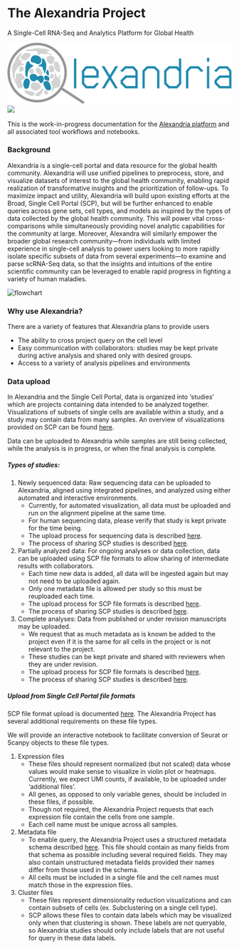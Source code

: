 # The Alexandria Project
A Single-Cell RNA-Seq and Analytics Platform for Global Health
  
![](imgs/logo.png)
[![](https://img.shields.io/circleci/build/github/broadinstitute/single_cell_portal.svg)](https://circleci.com/gh/broadinstitute/single_cell_portal)

This is the work-in-progress documentation for the [Alexandria platform](https://singlecell.broadinstitute.org/single_cell?scpbr=the-alexandria-project) and all associated tool workflows and notebooks.

### Background

Alexandria is a single-cell portal and data resource for the global health community.
Alexandria will use unified pipelines to preprocess, store, and visualize datasets of interest to the global health community, enabling rapid realization of transformative insights and the prioritization of follow-ups. To maximize impact and utility, Alexandria will build upon existing efforts at the Broad, Single Cell Portal (SCP), but will be further enhanced to enable queries across gene sets, cell types, and models as inspired by the types of data collected by the global health community. This will power vital cross-comparisons while simultaneously providing novel analytic capabilities for the community at large. Moreover, Alexandra will similarly empower the broader global research community—from individuals with limited experience in single-cell analysis to power users looking to more rapidly isolate specific subsets of data from several experiments—to examine and parse scRNA-Seq data, so that the insights and intuitions of the entire scientific community can be leveraged to enable rapid progress in fighting a variety of human maladies.

![flowchart](/imgs/flowchart.png)

### Why use Alexandria?
There are a variety of features that Alexandria plans to provide users 
- The ability to cross project query on the cell level
- Easy communication with collaborators: studies may be kept private during active analysis and shared only with desired groups.
- Access to a variety of analysis pipelines and environments

### Data upload
  
In Alexandria and the Single Cell Portal, data is organized into ‘studies’ which are projects containing data intended to be analyzed together. Visualizations of subsets of single cells are available within a study, and a study may contain data from many samples. An overview of visualizations provided on SCP can be found [here](https://singlecell.zendesk.com/hc/en-us/articles/360060610312-Visualizations-Overview).
  
Data can be uploaded to Alexandria while samples are still being collected, while the analysis is in progress, or when the final analysis is complete.
  
##### Types of studies:
1. Newly sequenced data: Raw sequencing data can be uploaded to Alexandria, aligned using integrated pipelines, and analyzed using either automated and interactive environments.
    - Currently, for automated visualization, all data must be uploaded and run on the alignment pipeline at the same time.
    - For human sequencing data, please verify that study is kept private for the time being.
    - The upload process for sequencing data is described [here](https://singlecell.zendesk.com/hc/en-us/articles/360060610052-Uploading-Data-Overview).
    - The process of sharing SCP studies is described [here](https://singlecell.zendesk.com/hc/en-us/articles/360061006151-Create-and-Share-Annotations). 
2. Partially analyzed data: For ongoing analyses or data collection, data can be uploaded using SCP file formats to allow sharing of intermediate results with collaborators.
    - Each time new data is added, all data will be ingested again but may not need to be uploaded again.
    - Only one metadata file is allowed per study so this must be reuploaded each time.
    - The upload process for SCP file formats is described [here](https://singlecell.zendesk.com/hc/en-us/articles/360060610052-Uploading-Data-Overview).
    - The process of sharing SCP studies is described [here](https://singlecell.zendesk.com/hc/en-us/articles/360061006151-Create-and-Share-Annotations). 
3. Complete analyses: Data from published or under revision manuscripts may be uploaded.
    - We request that as much metadata as is known be added to the project even if it is the same for all cells in the project or is not relevant to the project.
    - These studies can be kept private and shared with reviewers when they are under revision.
    - The upload process for SCP file formats is described [here](https://singlecell.zendesk.com/hc/en-us/articles/360060610052-Uploading-Data-Overview).
    - The process of sharing SCP studies is described [here](https://singlecell.zendesk.com/hc/en-us/articles/360061006151-Create-and-Share-Annotations). 
  
##### Upload from Single Cell Portal file formats

SCP file format upload is documented [here](https://singlecell.zendesk.com/hc/en-us/articles/360060610052-Uploading-Data-Overview). The Alexandria Project has several additional requirements on these file types.  
  
We will provide an interactive notebook to facilitate conversion of Seurat or Scanpy objects to these file types.  
  
1. Expression files
    - These files should represent normalized (but not scaled) data whose values would make sense to visualize in violin plot or heatmaps. Currently, we expect UMI counts, if available, to be uploaded under ‘additional files’.
    - All genes, as opposed to only variable genes, should be included in these files, if possible.
    - Though not required, the Alexandria Project requests that each expression file contain the cells from one sample.
    - Each cell name must be unique across all samples.
2. Metadata file
    - To enable query, the Alexandria Project uses a structured metadata schema described [here](metadata.html#metadata-categories). This file should contain as many fields from that schema as possible including several required fields. They may also contain unstructured metadata fields provided their names differ from those used in the schema.
    - All cells must be included in a single file and the cell names must match those in the expression files.
3. Cluster files
    - These files represent dimensionality reduction visualizations and can contain subsets of cells (ex. Subclustering on a single cell type).
    - SCP allows these files to contain data labels which may be visualized only when that clustering is shown. These labels are not queryable, so Alexandria studies should only include labels that are not useful for query in these data labels.